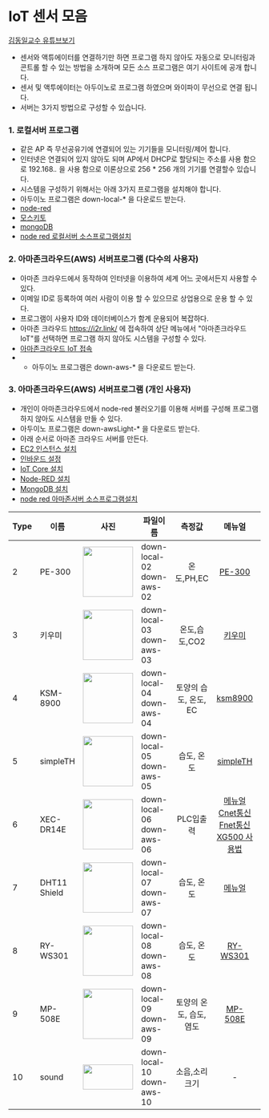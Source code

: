 # IoT 센서 모음    
[김동일교수 유튜브보기](http://i2r.link)

- 센서와 액튜에이터를 연결하기만 하면 프로그램 하지 않아도 자동으로 모니터링과 콘트롤 할 수 있는 방법을 소개하며 모든 소스 프로그램은 여기 사이트에 공개 합니다.       
- 센서 및 액투에이터는 아두이노로 프로그램 하였으며 와이파이 무선으로 연결 됩니다.    
- 서버는 3가지 방법으로 구성할 수 있습니다.     

### 1. 로컬서버 프로그램 
- 같은 AP 즉 무선공유기에 연결되어 있는 기기들을 모니터링/제어 합니다. 
- 인터넷은 연결되어 있지 않아도 되며 AP에서 DHCP로 할당되는 주소를 사용 함으로 192.168.*.* 을 사용 함으로 이론상으로 256 * 256 개의 기기를 연결할수 있습니다. 
- 시스템을 구성하기 위해서는 아래 3가지 프로그램을 설치해야 합니다.
- 아두이노 프로그램은 down-local-* 을 다운로드 받는다.
- [node-red](https://youtu.be/nL3qdDtZC98)
- [모스키토](https://youtu.be/27mBMakaPuY)
- [mongoDB](https://youtu.be/ltLJx28tDOs)
- [node red 로컬서버 소스프로그램설치](https://github.com/kdi6033/IoT/tree/main/1-2%20Node-red%20Local%20Server)    

### 2. 아마존크라우드(AWS) 서버프로그램 (다수의 사용자)    
- 아마존 크라우드에서 동작하여 인터넷을 이용하여 세계 어느 곳에서든지 사용할 수 있다.    
- 이메일 ID로 등록하여 여러 사람이 이용 할 수 있으므로 상업용으로 운용 할 수 있다.
- 프로그램이 사용자 ID와 데이터베이스가 함계 운용되어 복잡하다.
- 아마존 크라우드 https://i2r.link/ 에 접속하여 상단 메뉴에서 "아마존크라우드 IoT"를 선택하면 프로그램 하지 않아도 시스템을 구성할 수 있다.
- [아마존크라우드 IoT 접속](http://18.237.189.188:1880/login)    
- - 아두이노 프로그램은 down-aws-* 을 다운로드 받는다.

### 3. 아마존크라우드(AWS) 서버프로그램 (개인 사용자) 
- 개인이 아마존크라우드에서 node-red 불러오기를 이용해 서버를 구성해 프로그램 하지 않아도 시스템을 만들 수 있다.
- 아두이노 프로그램은 down-awsLight-* 을 다운로드 받는다.
- 아래 순서로 아마존 크라우드 서버를 만든다.
- [EC2 인스턴스 설치](https://youtu.be/voWEBY1nbb8)
- [인바운드 설정](https://youtu.be/GPHIZjJIsFA)
- [IoT Core 설치](https://youtu.be/0PnrpBVUjJQ)
- [Node-RED 설치](https://youtu.be/7CwXjkSA6HE)
- [MongoDB 설치](https://youtu.be/jbly92YECBw)
- [node red 아마존서버 소스프로그램설치](https://github.com/kdi6033/IoT/tree/main/1-2-3%20Node-red%20AWS%20Light%20Server)

|Type|이름|<center>사진</center>|<center>파일이름</center>|<center>측정값</center>|<center>메뉴얼</center>|회사이름
|----|----|---------------:|:--------------------|:---------------------:|:---------------------:|:---------------------:
|2|PE-300|<img src = "https://user-images.githubusercontent.com/37902752/129737600-b4768e5a-3e48-475f-8af8-5935a2e66d8b.jpg" width="100" height="100">|down-local-02<br>down-aws-02|온도,PH,EC|[PE-300](https://github.com/kdi6033/IoT/blob/main/0%20manual/pe-300.pdf)|[FARMSCUBE](https://farmscube.kr/product.html)
|3|키우미|<img src = "https://user-images.githubusercontent.com/37902752/130728221-0a7e2b79-6d23-4f7c-b453-41bd6105d155.jpg" width="100" height="100">|down-local-03<br>down-aws-03|온도,습도,CO2|[키우미](https://github.com/kdi6033/IoT/blob/main/0%20manual/3.ECO-FARM_V1.pdf)|[Allsensing](https://allsensing.com/)
|4|KSM-8900|<img src = "https://user-images.githubusercontent.com/37902752/129312387-896a2530-ea5f-4e74-9941-f8335003f127.jpg" width="100" height="100">|down-local-04<br>down-aws-04|토양의 습도, 온도, EC|[ksm8900](https://github.com/kdi6033/IoT/tree/main/11-4%20%5Bsensecube%5D%20KSM-8900)|[FARMSCUBE](https://farmscube.kr/product.html)
|5|simpleTH|<img src = "https://user-images.githubusercontent.com/37902752/129312389-093260ec-f3b9-4373-a7c6-abfd97ce2179.png" width="100" height="100">|down-local-05<br> down-aws-05|습도, 온도|[simpleTH](https://github.com/kdi6033/IoT/tree/main/11-5%20%5Ballsensing%5D%20temperature%20humidity%20sensor)|[Allsensing](https://allsensing.com/)
|6|XEC-DR14E|<img src = "https://user-images.githubusercontent.com/37902752/129728737-3dff933d-2746-4986-aca9-dc25efcef0d2.jpg" width="100" height="100">|down-local-06<br> down-aws-06|PLC입출력|[메뉴얼](https://github.com/kdi6033/plc/blob/master/LS%EC%82%B0%EC%A0%84%EC%9E%90%EB%A3%8C/XEC_MANUAL.pdf)<br>[Cnet통신](https://github.com/kdi6033/plc/blob/master/LS%EC%82%B0%EC%A0%84%EC%9E%90%EB%A3%8C/%EC%82%AC%EC%9A%A9%EC%84%A4%EB%AA%85%EC%84%9C_XGB%20Cnet_V1.8.pdf)<br>[Fnet통신](https://github.com/kdi6033/plc/blob/master/LS%EC%82%B0%EC%A0%84%EC%9E%90%EB%A3%8C/%EC%82%AC%EC%9A%A9%EC%84%A4%EB%AA%85%EC%84%9C_XGB%20FEnet_%EA%B5%AD%EB%AC%B8_V1.5.pdf)<br>[XG500 사용법](https://github.com/kdi6033/plc/blob/master/LS%EC%82%B0%EC%A0%84%EC%9E%90%EB%A3%8C/XG5000_Manual_V2.8_202005_KR.pdf)|[LS산전](https://www.ls-electric.com/ko/product/category/CCC001)
|7|DHT11 Shield|<img src = "https://user-images.githubusercontent.com/37902752/129735447-3c72f093-cb0d-4991-904a-5bc682ee2532.jpg" width="100" height="100">|down-local-07<br>down-aws-07|습도, 온도|[메뉴얼](https://www.wemos.cc/en/latest/d1_mini_shield/dht.html#features)|[WEMOS](https://www.wemos.cc/en/latest/index.html)
|8|RY-WS301|<img src = "https://user-images.githubusercontent.com/37902752/129312381-0a46e6b7-17c5-4e57-bcbe-e59221eb55bd.jpg" width="100" height="100">|down-local-08<br> down-aws-08|습도, 온도|[RY-WS301](https://github.com/kdi6033/IoT/blob/main/0%20manual/RY-WS301.pdf)|효림솔루션<br>[Handan Yunnong](https://en.nong-iot.com/)
|9|MP-508E|<img src = "https://user-images.githubusercontent.com/37902752/129312385-053a8389-4ecc-497d-864c-6427dfcfae8e.png" width="100" height="100">|down-local-09<br> down-aws-09|토양의 온도, 습도, 염도|[MP-508E](https://github.com/kdi6033/IoT/blob/main/0%20manual/MP-508El.pdf)|효림솔루션<br>[Handan Yunnong](https://en.nong-iot.com/)
|10|sound|<img src = "https://user-images.githubusercontent.com/37902752/133548055-3d3c8029-809a-4185-ae31-194b7422e0dc.png" width="100" height="50">|down-local-10<br> down-aws-10|소음,소리크기|-|-

